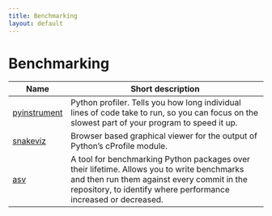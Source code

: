 ```yaml
---
title: Benchmarking
layout: default
---
```


# Benchmarking

| Name     | Short description |
| -------- | ------------------|
| [pyinstrument](https://pyinstrument.readthedocs.io/en/stable) | Python profiler. Tells you how long individual lines of code take to run, so you can focus on the slowest part of your program to speed it up. |
| [snakeviz](https://jiffyclub.github.io/snakeviz/) | Browser based graphical viewer for the output of Python’s cProfile module. |
| [asv](https://asv.readthedocs.io/en/stable/) | A tool for benchmarking Python packages over their lifetime. Allows you to write benchmarks and then run them against every commit in the repository, to identify where performance increased or decreased. |
